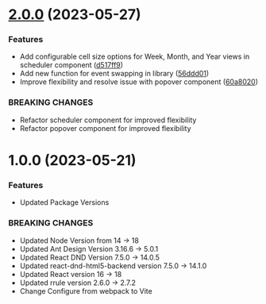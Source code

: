 # [2.0.0](https://github.com/ansulagrawal/react-big-schedule/compare/1.0.0...2.0.0) (2023-05-27)


### Features

* Add configurable cell size options for Week, Month, and Year views in scheduler component ([d517ff9](https://github.com/ansulagrawal/react-big-schedule/commit/d517ff989fd55d18c5e3c106e333aaf285ca7185))
* Add new function for event swapping in library ([56ddd01](https://github.com/ansulagrawal/react-big-schedule/commit/56ddd01c7b2b6570f0df704b61ab945171968040))
* Improve flexibility and resolve issue with popover component ([60a8020](https://github.com/ansulagrawal/react-big-schedule/commit/60a80200771fd3c3dedb205db9b862229a0b74bf))


### BREAKING CHANGES

* Refactor scheduler component for improved flexibility
* Refactor popover component for improved flexibility

# 1.0.0 (2023-05-21)


### Features

* Updated Package Versions

### BREAKING CHANGES

* Updated Node Version from 14 -> 18
* Updated Ant Design Version 3.16.6 -> 5.0.1
* Updated React DND Version 7.5.0 -> 14.0.5
* Updated react-dnd-html5-backend version 7.5.0 -> 14.1.0
* Updated React version 16 -> 18
* Updated rrule version 2.6.0 -> 2.7.2
* Change Configure from webpack to Vite
